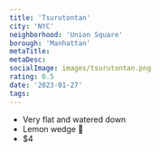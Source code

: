 ```yaml
---
title: 'Tsurutontan'
city: 'NYC'
neighborhood: 'Union Square'
borough: 'Manhattan'
metaTitle:
metaDesc:
socialImage: images/tsurutontan.png
rating: 0.5
date: '2023-01-27'
tags:
---
```


- Very flat and watered down
- Lemon wedge 🍋
- $4

